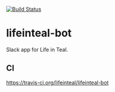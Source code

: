 [![Build Status](https://travis-ci.org/lifeinteal/lifeinteal-bot.svg?branch=master)](https://travis-ci.org/lifeinteal/lifeinteal-bot)

# lifeinteal-bot
Slack app for Life in Teal.

## CI

https://travis-ci.org/lifeinteal/lifeinteal-bot

